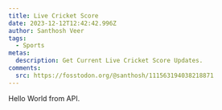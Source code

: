 ```yaml
---
title: Live Cricket Score
date: 2023-12-12T12:42:42.996Z
author: Santhosh Veer
tags:
  - Sports
metas:
  description: Get Current Live Cricket Score Updates.
comments:
  src: https://fosstodon.org/@santhosh/111563194038218871
---
```


Hello World from API.
